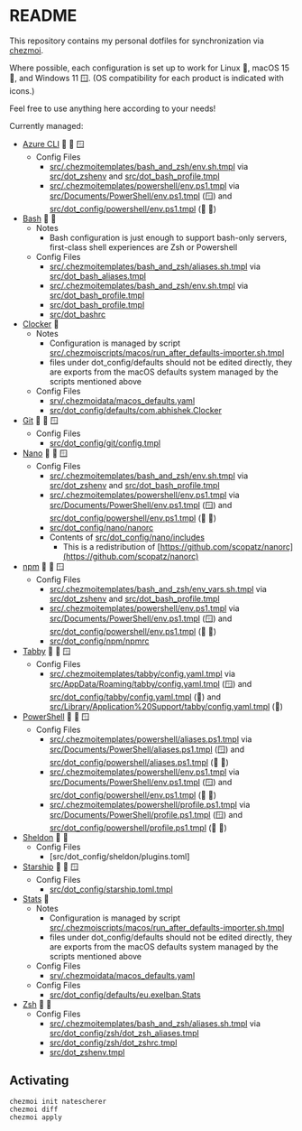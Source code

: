 # README
<!-- markdownlint-disable MD033 -->

This repository contains my personal dotfiles for synchronization via [chezmoi](https://www.chezmoi.io).

Where possible, each configuration is set up to work for Linux 🐧, macOS 15 🍎, and Windows 11 🪟. (OS compatibility for each product is indicated with icons.)

Feel free to use anything here according to your needs!

Currently managed:

- [Azure CLI](https://learn.microsoft.com/en-us/cli/azure/) 🐧 🍎 🪟
  - Config Files
    - [src/.chezmoitemplates/bash_and_zsh/env.sh.tmpl](src/.chezmoitemplates/bash_and_zsh/env.sh.tmpl) via [src/dot_zshenv](src/dot_zshenv) and [src/dot_bash_profile.tmpl](src/dot_bash_profile.tmpl)
    - [src/.chezmoitemplates/powershell/env.ps1.tmpl](src/.chezmoitemplates/powershell/env.ps1.tmpl) via [src/Documents/PowerShell/env.ps1.tmpl](src/Documents/PowerShell/env.ps1.tmpl) (🪟) and [src/dot_config/powershell/env.ps1.tmpl](src/dot_config/powershell/env.ps1.tmpl) (🐧 🍎)
- [Bash](https://www.gnu.org/software/bash/) 🐧 🍎
  - Notes
    - Bash configuration is just enough to support bash-only servers, first-class shell experiences are Zsh or Powershell
  - Config Files
    - [src/.chezmoitemplates/bash_and_zsh/aliases.sh.tmpl](src/.chezmoitemplates/bash_and_zsh/aliases.sh.tmpl) via [src/dot_bash_aliases.tmpl](src/dot_bash_aliases.tmpl)
    - [src/.chezmoitemplates/bash_and_zsh/env.sh.tmpl](src/.chezmoitemplates/bash_and_zsh/env.sh.tmpl) via [src/dot_bash_profile.tmpl](src/dot_bash_profile.tmpl)
    - [src/dot_bash_profile.tmpl](src/dot_bash_profile.tmpl)
    - [src/dot_bashrc](src/dot_bashrc)
- [Clocker](https://abhishekbanthia.com/clocker/) 🍎
  - Notes
    - Configuration is managed by script [src/.chezmoiscripts/macos/run_after_defaults-importer.sh.tmpl](src/.chezmoiscripts/macos/run_after_defaults-importer.sh.tmpl)
    - files under dot_config/defaults should not be edited directly, they are exports from the macOS defaults system managed by the scripts mentioned above
  - Config Files
    - [srv/.chezmoidata/macos_defaults.yaml](srv/.chezmoidata/macos_defaults.yaml)
    - [src/dot_config/defaults/com.abhishek.Clocker](src/dot_config/defaults/com.abhishek.Clocker)
- [Git](https://git-scm.com/) 🐧 🍎 🪟
  - Config Files
    - [src/dot_config/git/config.tmpl](src/dot_config/git/config.tmpl)
- [Nano](https://www.nano-editor.org/) 🐧 🍎 🪟
  - Config Files
    - [src/.chezmoitemplates/bash_and_zsh/env.sh.tmpl](src/.chezmoitemplates/bash_and_zsh/env.sh.tmpl) via [src/dot_zshenv](src/dot_zshenv) and [src/dot_bash_profile.tmpl](src/dot_bash_profile.tmpl)
    - [src/.chezmoitemplates/powershell/env.ps1.tmpl](src/.chezmoitemplates/powershell/env.ps1.tmpl) via [src/Documents/PowerShell/env.ps1.tmpl](src/Documents/PowerShell/env.ps1.tmpl) (🪟) and [src/dot_config/powershell/env.ps1.tmpl](src/dot_config/powershell/env.ps1.tmpl) (🐧 🍎)
    - [src/dot_config/nano/nanorc](src/dot_config/nano/nanorc)
    - Contents of [src/dot_config/nano/includes](src/dot_config/nano/includes)
      - This is a redistribution of [https://github.com/scopatz/nanorc](https://github.com/scopatz/nanorc)
- [npm](https://www.npmjs.com/) 🐧 🍎 🪟
  - Config Files
    - [src/.chezmoitemplates/bash_and_zsh/env_vars.sh.tmpl](src/.chezmoitemplates/bash_and_zsh/env_vars.sh.tmpl) via [src/dot_zshenv](src/dot_zshenv) and [src/dot_bash_profile.tmpl](src/dot_bash_profile.tmpl)
    - [src/.chezmoitemplates/powershell/env.ps1.tmpl](src/.chezmoitemplates/powershell/env.ps1.tmpl) via [src/Documents/PowerShell/env.ps1.tmpl](src/Documents/PowerShell/env.ps1.tmpl) (🪟) and [src/dot_config/powershell/env.ps1.tmpl](src/dot_config/powershell/env.ps1.tmpl) (🐧 🍎)
    - [src/dot_config/npm/npmrc](src/dot_config/npm/npmrc)
- [Tabby](https://tabby.sh/) 🐧 🍎 🪟
  - Config Files
    - [src/.chezmoitemplates/tabby/config.yaml.tmpl](src/.chezmoitemplates/tabby/config.yaml.tmpl) via [src/AppData/Roaming/tabby/config.yaml.tmpl](src/AppData/Roaming/tabby/config.yaml.tmpl) (🪟) and [src/dot_config/tabby/config.yaml.tmpl](src/dot_config/tabby/config.yaml.tmpl) (🐧) and [src/Library/Application%20Support/tabby/config.yaml.tmpl](src/Library/Application%20Support/tabby/config.yaml.tmpl) (🍎)
- [PowerShell](https://github.com/PowerShell/PowerShell) 🐧 🍎 🪟
  - Config Files
    - [src/.chezmoitemplates/powershell/aliases.ps1.tmpl](src/.chezmoitemplates/powershell/env.ps1.tmpl) via [src/Documents/PowerShell/aliases.ps1.tmpl](src/Documents/PowerShell/aliases.ps1.tmpl) (🪟) and [src/dot_config/powershell/aliases.ps1.tmpl](src/dot_config/powershell/aliases.ps1.tmpl) (🐧 🍎)
    - [src/.chezmoitemplates/powershell/env.ps1.tmpl](src/.chezmoitemplates/powershell/env.ps1.tmpl) via [src/Documents/PowerShell/env.ps1.tmpl](src/Documents/PowerShell/env.ps1.tmpl) (🪟) and [src/dot_config/powershell/env.ps1.tmpl](src/dot_config/powershell/env.ps1.tmpl) (🐧 🍎)
    - [src/.chezmoitemplates/powershell/profile.ps1.tmpl](src/.chezmoitemplates/powershell/profile.ps1.tmpl) via [src/Documents/PowerShell/profile.ps1.tmpl](src/Documents/PowerShell/profile.ps1.tmpl) (🪟) and [src/dot_config/powershell/profile.ps1.tmpl](src/dot_config/powershell/profile.ps1.tmpl) (🐧 🍎)
- [Sheldon](https://github.com/rossmacarthur/sheldon) 🐧 🍎
  - Config Files
    - [src/dot_config/sheldon/plugins.toml]
- [Starship](https://starship.rs) 🐧 🍎 🪟
  - Config Files
    - [src/dot_config/starship.toml.tmpl](src/dot_config/starship.toml.tmpl)
- [Stats](https://github.com/exelban/stats) 🍎
  - Notes
    - Configuration is managed by script [src/.chezmoiscripts/macos/run_after_defaults-importer.sh.tmpl](src/.chezmoiscripts/macos/run_after_defaults-importer.sh.tmpl)
    - files under dot_config/defaults should not be edited directly, they are exports from the macOS defaults system managed by the scripts mentioned above
  - Config Files
    - [srv/.chezmoidata/macos_defaults.yaml](srv/.chezmoidata/macos_defaults.yaml)
  - Config Files
    - [src/dot_config/defaults/eu.exelban.Stats](src/dot_config/defaults/eu.exelban.Stats)
- [Zsh](https://www.zsh.org/) 🐧 🍎
  - Config Files
    - [src/.chezmoitemplates/bash_and_zsh/aliases.sh.tmpl](src/.chezmoitemplates/bash_and_zsh/aliases.sh.tmpl) via [src/dot_config/zsh/dot_zsh_aliases.tmpl](src/dot_config/zsh/dot_zsh_aliases.tmpl)
    - [src/dot_config/zsh/dot_zshrc.tmpl](src/dot_config/zsh/dot_zshrc.tmpl)
    - [src/dot_zshenv.tmpl](src/dot_zshenv.tmpl)

## Activating

```shell
chezmoi init natescherer
chezmoi diff
chezmoi apply
```
